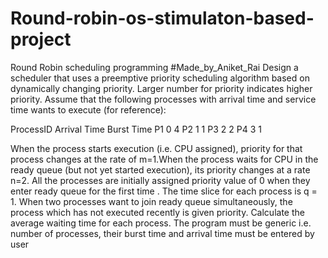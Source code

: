 # Round-robin-os-stimulaton-based-project
Round Robin scheduling programming
#Made_by_Aniket_Rai
Design a scheduler that uses a  preemptive priority scheduling algorithm based on dynamically changing priority. Larger number for priority indicates higher priority. Assume that the following processes with arrival time and service time wants to execute (for reference): 

 ProcessID               Arrival Time          Burst Time
 P1                         0                       4 
 P2                         1                       1 
 P3                         2                       2 
 P4                         3                       1 
 
When the process starts execution (i.e. CPU assigned), priority for that process changes at the rate of m=1.When the process waits for CPU in the ready queue (but not yet started execution), its priority changes at a rate n=2. All the processes are initially assigned priority value of 0 when they enter ready queue for the first time . The time slice for each process is q = 1. When two processes want to join ready queue simultaneously, the process which has not executed recently is given priority. Calculate the average waiting time for each process. The program must be generic i.e. number of processes, their burst time and arrival time must be entered by user
